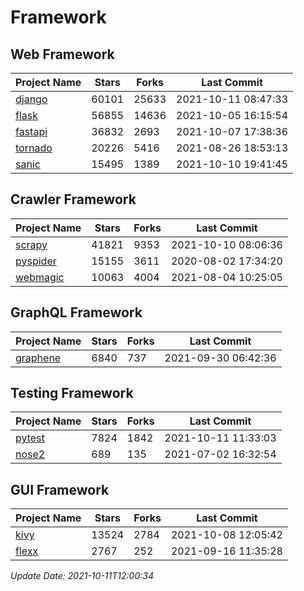 # Framework

## Web Framework
| Project Name | Stars | Forks | Last Commit |
| ------------ | ----- | ----- | ----------- |
| [django](https://github.com/django/django) | 60101 | 25633 | 2021-10-11 08:47:33 |
| [flask](https://github.com/pallets/flask) | 56855 | 14636 | 2021-10-05 16:15:54 |
| [fastapi](https://github.com/tiangolo/fastapi) | 36832 | 2693 | 2021-10-07 17:38:36 |
| [tornado](https://github.com/tornadoweb/tornado) | 20226 | 5416 | 2021-08-26 18:53:13 |
| [sanic](https://github.com/sanic-org/sanic) | 15495 | 1389 | 2021-10-10 19:41:45 |

## Crawler Framework
| Project Name | Stars | Forks | Last Commit |
| ------------ | ----- | ----- | ----------- |
| [scrapy](https://github.com/scrapy/scrapy) | 41821 | 9353 | 2021-10-10 08:06:36 |
| [pyspider](https://github.com/binux/pyspider) | 15155 | 3611 | 2020-08-02 17:34:20 |
| [webmagic](https://github.com/code4craft/webmagic) | 10063 | 4004 | 2021-08-04 10:25:05 |

## GraphQL Framework
| Project Name | Stars | Forks | Last Commit |
| ------------ | ----- | ----- | ----------- |
| [graphene](https://github.com/graphql-python/graphene) | 6840 | 737 | 2021-09-30 06:42:36 |

## Testing Framework
| Project Name | Stars | Forks | Last Commit |
| ------------ | ----- | ----- | ----------- |
| [pytest](https://github.com/pytest-dev/pytest) | 7824 | 1842 | 2021-10-11 11:33:03 |
| [nose2](https://github.com/nose-devs/nose2) | 689 | 135 | 2021-07-02 16:32:54 |

## GUI Framework
| Project Name | Stars | Forks | Last Commit |
| ------------ | ----- | ----- | ----------- |
| [kivy](https://github.com/kivy/kivy) | 13524 | 2784 | 2021-10-08 12:05:42 |
| [flexx](https://github.com/flexxui/flexx) | 2767 | 252 | 2021-09-16 11:35:28 |

*Update Date: 2021-10-11T12:00:34*